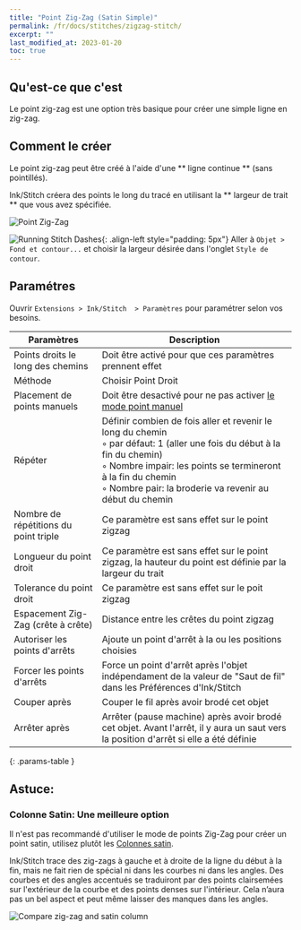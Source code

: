 ```yaml
---
title: "Point Zig-Zag (Satin Simple)"
permalink: /fr/docs/stitches/zigzag-stitch/
excerpt: ""
last_modified_at: 2023-01-20
toc: true
---
```

## Qu'est-ce que c'est

Le point zig-zag est une option très basique pour créer une simple ligne en zig-zag.
## Comment le créer

Le point zig-zag peut être créé à l'aide d'une ** ligne continue ** (sans pointillés).

Ink/Stitch créera des points le long du tracé en utilisant la ** largeur de trait ** que vous avez spécifiée.

![Point Zig-Zag](/assets/images/docs/stitches-zigzag.jpg)

![Running Stitch Dashes](/assets/images/docs/simple-satin-stroke.jpg){: .align-left style="padding: 5px"}
Aller à `Objet > Fond et contour...` et choisir la largeur désirée dans l'onglet `Style de contour`.

## Paramétres

Ouvrir `Extensions > Ink/Stitch  > Paramètres` pour paramétrer selon vos besoins.

|Paramètres|Description|
|---|---|
|Points droits le long des chemins |Doit être activé pour que ces paramètres prennent effet|
|Méthode                           |Choisir Point Droit|
|Placement de points manuels       |Doit être desactivé pour ne pas activer [le mode point manuel](/fr/docs/stitches/manual-stitch/)|
|Répéter                           |Définir combien de fois aller et revenir le long du chemin<br />◦ par défaut: 1 (aller une fois du début à la fin du chemin)<br />◦ Nombre impair: les points se termineront à la fin du chemin<br />◦ Nombre pair: la broderie va revenir au début du chemin|
|Nombre de répétitions du point triple |Ce paramètre est sans effet sur le point zigzag|
|Longueur du point droit           |Ce paramètre est sans effet sur le point zigzag, la hauteur du point est définie par la largeur du trait|
|Tolerance du point droit          |Ce paramètre est sans effet sur le poit zigzag|
|Espacement Zig-Zag (crête à crête)|Distance entre les crêtes du point zigzag|
|Autoriser les points d'arrêts     |Ajoute un point d'arrêt à la ou les positions choisies|
|Forcer les points d'arrêts        |Force un point d'arrêt après l'objet indépendament de la valeur de "Saut de fil" dans les Préférences d'Ink/Stitch|
|Couper après                      |Couper le fil après avoir brodé cet objet|
|Arrêter après                     |Arrêter (pause machine) après avoir brodé cet objet. Avant l'arrêt, il y aura un saut vers la position d'arrêt si elle a été définie|
{: .params-table }

## Astuce:

### Colonne Satin: Une meilleure option

Il n'est pas recommandé d'utiliser le mode de points Zig-Zag pour créer un point satin, utilisez plutôt les  [Colonnes satin](/fr/docs/stitches/satin-column/).

Ink/Stitch trace des zig-zags à gauche et à droite de la ligne du début à la fin, mais ne fait rien de spécial ni dans les courbes ni dans les angles. Des courbes et des angles accentués se traduiront par des points clairsemées sur l'extérieur de la courbe et des points denses sur l'intérieur. Cela n’aura pas un bel aspect et peut même laisser des manques dans les angles. 

![Compare zig-zag and satin column](/assets/images/docs/en/zig-zag-column.jpg)
